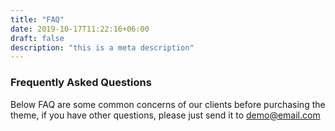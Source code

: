 ```yaml
---
title: "FAQ"
date: 2019-10-17T11:22:16+06:00
draft: false
description: "this is a meta description"
---
```


### Frequently Asked Questions

Below FAQ are some common concerns of our clients before purchasing the <br> theme, if you have other questions, please just send it to demo@email.com
